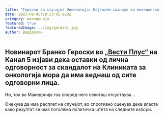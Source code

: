 ```yaml
---
title: "Героски за случајот Онкологија: Најголем скандал во македонското здравство"
date: 2023-09-05T18:33:05.928Z
category: македонија
featured: true
featuredImage: ../img/geroski.jpg
author: Вардарски
---
```

<!--StartFragment-->

## Новинарот Бранко Героски во [„Вести Плус“ ](https://kanal5.com.mk/geroski-za-sluchajot-onkologija-najgolem-skandal-vo-makedonskoto-zdravstvo/a599001)на Канал 5 изјави дека оставки од лична одговорност за скандалот на Клиниката за онкологија мора да има веднаш од сите одговорни лица.



<!--EndFragment--><!--StartFragment-->

Но, тоа во Македонија тоа според него секогаш отсуствува...

Очекува да има расплет на случајот, во спротивно оценува дека власта како резултат ќе има поголема политичка штета на следните избори.

<!--EndFragment-->